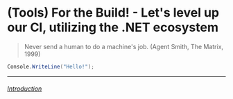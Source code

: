 # (Tools) For the Build! - Let's level up our CI, utilizing the .NET ecosystem

> Never send a human to do a machine's job.
(Agent Smith, The Matrix, 1999)

```cs
Console.WriteLine("Hello!");
```

---
###### [Introduction](./Speaker.md)
